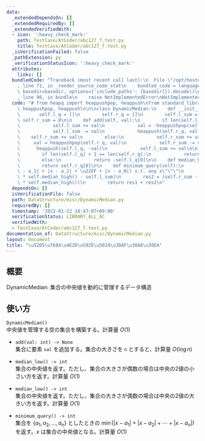 ```yaml
---
data:
  _extendedDependsOn: []
  _extendedRequiredBy: []
  _extendedVerifiedWith:
  - icon: ':heavy_check_mark:'
    path: TestCase/AtCoder/abc127_f.test.py
    title: TestCase/AtCoder/abc127_f.test.py
  _isVerificationFailed: false
  _pathExtension: py
  _verificationStatusIcon: ':heavy_check_mark:'
  attributes:
    links: []
  bundledCode: "Traceback (most recent call last):\n  File \"/opt/hostedtoolcache/Python/3.10.2/x64/lib/python3.10/site-packages/onlinejudge_verify/documentation/build.py\"\
    , line 71, in _render_source_code_stat\n    bundled_code = language.bundle(stat.path,\
    \ basedir=basedir, options={'include_paths': [basedir]}).decode()\n  File \"/opt/hostedtoolcache/Python/3.10.2/x64/lib/python3.10/site-packages/onlinejudge_verify/languages/python.py\"\
    , line 96, in bundle\n    raise NotImplementedError\nNotImplementedError\n"
  code: "# from heapq import heappushpop, heappush\nfrom standard_library.heapq import\
    \ heappushpop, heappush\n\n\nclass DynamicMedian:\n    def __init__(self):\n \
    \       self.l_q = []\n        self.r_q = []\n        self.l_sum = 0\n       \
    \ self.r_sum = 0\n\n    def add(self, val):\n        if len(self.l_q) == len(self.r_q):\n\
    \            self.l_sum += val\n            val = -heappushpop(self.l_q, -val)\n\
    \            self.l_sum -= val\n            heappush(self.r_q, val)\n        \
    \    self.r_sum += val\n        else:\n            self.r_sum += val\n       \
    \     val = heappushpop(self.r_q, val)\n            self.r_sum -= val\n      \
    \      heappush(self.l_q, -val)\n            self.l_sum += val\n\n    def median_low(self):\n\
    \        if len(self.l_q) + 1 == len(self.r_q):\n            return self.r_q[0]\n\
    \        else:\n            return -self.l_q[0]\n\n    def median_high(self):\n\
    \        return self.r_q[0]\n\n    def minimum_query(self):\n        \"\"\"min(|x\
    \ - a_1| + |x - a_2| + \u22EF + |x - a_N|) s.t. any x\"\"\"\n        res1 = (len(self.l_q)\
    \ * self.median_high() - self.l_sum)\n        res2 = (self.r_sum - len(self.r_q)\
    \ * self.median_high())\n        return res1 + res2\n"
  dependsOn: []
  isVerificationFile: false
  path: DataStructure/misc/DynamicMedian.py
  requiredBy: []
  timestamp: '2022-01-22 18:47:07+09:00'
  verificationStatus: LIBRARY_ALL_AC
  verifiedWith:
  - TestCase/AtCoder/abc127_f.test.py
documentation_of: DataStructure/misc/DynamicMedian.py
layout: document
title: "\u52D5\u7684\u4E2D\u592E\u5024\u30AF\u30A8\u30EA"
---
```

## 概要
DynamicMedian: 集合の中央値を動的に管理するデータ構造

## 使い方
`DynamicMedian()`  
中央値を管理する空の集合を構築する。計算量 $O(1)$

- `add(val: int) -> None`  
集合に要素 `val` を追加する。集合の大きさを `n` とすると、計算量 $O(\log n)$

- `median_low() -> int`  
集合の中央値を返す。ただし、集合の大きさが偶数の場合は中央の2値の小さい方を返す。計算量 $O(1)$

- `median_low() -> int`  
集合の中央値を返す。ただし、集合の大きさが偶数の場合は中央の2値の大きい方を返す。計算量 $O(1)$

- `minimum_query() -> int`  
集合を $\{a_1, a_2, \dots, a_n \}$ としたときの $\min(|x - a_1| + |x - a_2| + ⋯ + |x - a_n|)$ を返す。$x$ は集合の中央値となる。計算量 $O(1)$
